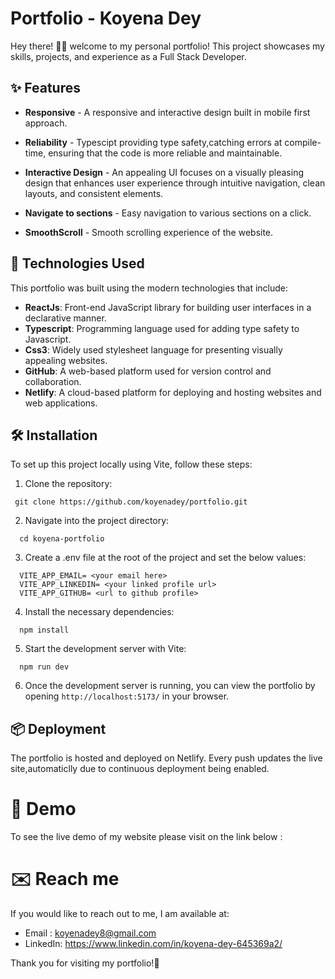 # Portfolio - Koyena Dey

Hey there! 👋🏻 welcome to my personal portfolio! This project showcases my skills, projects, and experience as a Full Stack Developer.

## ✨ Features

- **Responsive** - A responsive and interactive design built in mobile first approach.
- **Reliability** - Typescipt providing type safety,catching errors at compile-time, ensuring that the code is more reliable and maintainable.
- **Interactive Design** - An appealing UI focuses on a visually pleasing design that enhances user experience through intuitive navigation, clean layouts, and consistent elements.
- **Navigate to sections** - Easy navigation to various sections on a click.

- **SmoothScroll** - Smooth scrolling experience of the website.

## 🎯 Technologies Used

This portfolio was built using the modern technologies that include:

- **ReactJs**: Front-end JavaScript library for building user interfaces in a declarative manner.
- **Typescript**: Programming language used for adding type safety to Javascript.
- **Css3**: Widely used stylesheet language for presenting visually appealing websites.
- **GitHub**: A web-based platform used for version control and collaboration.
- **Netlify**: A cloud-based platform for deploying and hosting websites and web applications.

## 🛠️ Installation

To set up this project locally using Vite, follow these steps:

1. Clone the repository:

```
 git clone https://github.com/koyenadey/portfolio.git
```

2. Navigate into the project directory:

```
  cd koyena-portfolio
```

3. Create a .env file at the root of the project and set the below values:

```
  VITE_APP_EMAIL= <your email here>
  VITE_APP_LINKEDIN= <your linked profile url>
  VITE_APP_GITHUB= <url to github profile>
```

4. Install the necessary dependencies:

```
  npm install
```

5. Start the development server with Vite:

```
  npm run dev
```

6. Once the development server is running, you can view the portfolio by opening `http://localhost:5173/` in your browser.

## 📦 Deployment

The portfolio is hosted and deployed on Netlify. Every push updates the live site,automaticlly due to continuous deployment being enabled.

# 📌 Demo

To see the live demo of my website please visit on the link below :

# ✉️ Reach me

If you would like to reach out to me, I am available at:

- Email : koyenadey8@gmail.com
- LinkedIn: https://www.linkedin.com/in/koyena-dey-645369a2/

Thank you for visiting my portfolio!💫
